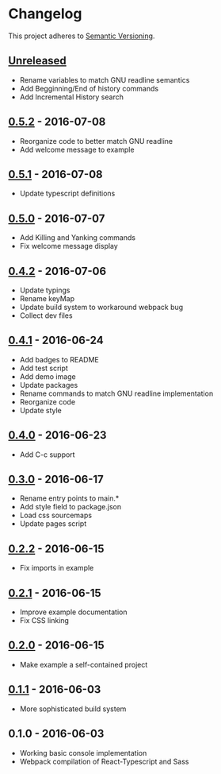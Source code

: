 # Changelog
This project adheres to [Semantic Versioning](http://semver.org/).

## [Unreleased]
- Rename variables to match GNU readline semantics
- Add Begginning/End of history commands
- Add Incremental History search

## [0.5.2] - 2016-07-08
- Reorganize code to better match GNU readline
- Add welcome message to example

## [0.5.1] - 2016-07-08
- Update typescript definitions

## [0.5.0] - 2016-07-07
- Add Killing and Yanking commands
- Fix welcome message display

## [0.4.2] - 2016-07-06
- Update typings
- Rename keyMap
- Update build system to workaround webpack bug
- Collect dev files

## [0.4.1] - 2016-06-24
- Add badges to README
- Add test script
- Add demo image
- Update packages
- Rename commands to match GNU readline implementation
- Reorganize code
- Update style

## [0.4.0] - 2016-06-23
- Add C-c support

## [0.3.0] - 2016-06-17
- Rename entry points to main.*
- Add style field to package.json
- Load css sourcemaps
- Update pages script

## [0.2.2] - 2016-06-15
- Fix imports in example

## [0.2.1] - 2016-06-15
- Improve example documentation
- Fix CSS linking

## [0.2.0] - 2016-06-15
- Make example a self-contained project

## [0.1.1] - 2016-06-03
- More sophisticated build system

## 0.1.0 - 2016-06-03
- Working basic console implementation
- Webpack compilation of React-Typescript and Sass

[Unreleased]: https://github.com/autochthe/react-console/compare/v0.5.2...HEAD
[0.5.2]: https://github.com/autochthe/react-console/compare/v0.5.1...v0.5.2
[0.5.1]: https://github.com/autochthe/react-console/compare/v0.5.0...v0.5.1
[0.5.0]: https://github.com/autochthe/react-console/compare/v0.4.2...v0.5.0
[0.4.2]: https://github.com/autochthe/react-console/compare/v0.4.1...v0.4.2
[0.4.1]: https://github.com/autochthe/react-console/compare/v0.4.0...v0.4.1
[0.4.0]: https://github.com/autochthe/react-console/compare/v0.3.0...v0.4.0
[0.3.0]: https://github.com/autochthe/react-console/compare/v0.2.2...v0.3.0
[0.2.2]: https://github.com/autochthe/react-console/compare/v0.2.1...v0.2.2
[0.2.1]: https://github.com/autochthe/react-console/compare/v0.2.0...v0.2.1
[0.2.0]: https://github.com/autochthe/react-console/compare/v0.1.1...v0.2.0
[0.1.1]: https://github.com/autochthe/react-console/compare/v0.1.0...v0.1.1
